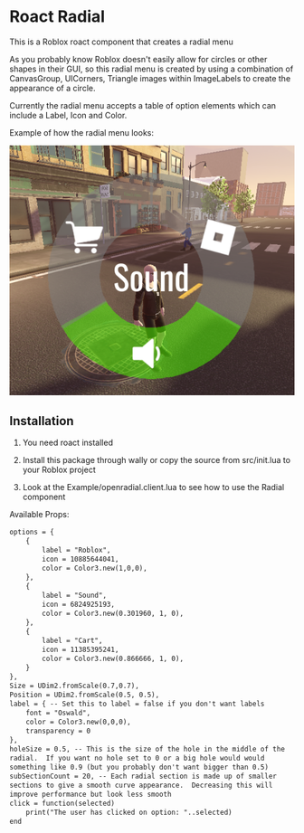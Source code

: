 # Roact Radial

This is a Roblox roact component that creates a radial menu

As you probably know Roblox doesn't easily allow for circles or other shapes in their GUI, so this radial menu is created by using a combination of CanvasGroup, UICorners, Triangle images within ImageLabels to create the appearance of a circle.

Currently the radial menu accepts a table of option elements which can include a Label, Icon and Color.

Example of how the radial menu looks:

![Alt text](Example/example.png?raw=true "Radial Menu Example")

## Installation

1) You need roact installed

2) Install this package through wally or copy the source from src/init.lua to your Roblox project

3) Look at the Example/openradial.client.lua to see how to use the Radial component


Available Props:

	options = { 
		{
			label = "Roblox",
			icon = 10885644041,
			color = Color3.new(1,0,0),
		},
		{
			label = "Sound",
			icon = 6824925193,
			color = Color3.new(0.301960, 1, 0),
		},
		{
			label = "Cart",
			icon = 11385395241,
			color = Color3.new(0.866666, 1, 0),
		}
	},
    Size = UDim2.fromScale(0.7,0.7),
    Position = UDim2.fromScale(0.5, 0.5),
	label = { -- Set this to label = false if you don't want labels
        font = "Oswald",
        color = Color3.new(0,0,0),
        transparency = 0
	},
	holeSize = 0.5, -- This is the size of the hole in the middle of the radial.  If you want no hole set to 0 or a big hole would would something like 0.9 (but you probably don't want bigger than 0.5)
	subSectionCount = 20, -- Each radial section is made up of smaller sections to give a smooth curve appearance.  Decreasing this will improve performance but look less smooth
	click = function(selected)
		print("The user has clicked on option: "..selected)
	end
